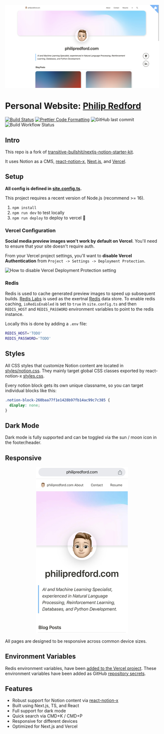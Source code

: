 <p align="center">
  <a href="https://philipredford.com/">
    <img alt="Example article page" src="public/assets/example_page.png" width="689">
  </a>
</p>


# Personal Website: [Philip Redford](https://philipredford.com/)

[![Build Status](https://github.com/transitive-bullshit/nextjs-notion-starter-kit/actions/workflows/build.yml/badge.svg)](https://github.com/transitive-bullshit/nextjs-notion-starter-kit/actions/workflows/build.yml) [![Prettier Code Formatting](https://img.shields.io/badge/code_style-prettier-brightgreen.svg)](https://prettier.io)
![GitHub last commit](https://img.shields.io/github/last-commit/philiprj/personal_website1.0?logo=hey)
![Build Workflow Status](https://img.shields.io/github/workflow/status/philiprj/personal_website1.0/build.yml?branch=main)

## Intro

This repo is a fork of [transitive-bullshit/nextjs-notion-starter-kit](https://github.com/transitive-bullshit/nextjs-notion-starter-kit).

It uses Notion as a CMS, [react-notion-x](https://github.com/NotionX/react-notion-x), [Next.js](https://nextjs.org/), and [Vercel](https://vercel.com).

## Setup

**All config is defined in [site.config.ts](./site.config.ts).**

This project requires a recent version of Node.js (recommend >= 16).

1. `npm install`
2. `npm run dev` to test locally
3. `npm run deploy` to deploy to vercel 💪

### Vercel Configuration

**Social media preview images won't work by default on Vercel**. You'll need to ensure that your site doesn't require auth.

From your Vercel project settings, you'll want to **disable Vercel Authentication** from `Project -> Settings -> Deployment Protection`.

![How to disable Vercel Deployment Protection setting](https://github.com/user-attachments/assets/a1eb5a1f-da7a-497e-b4f6-f7e851a6cd8a 'How to disable Vercel Deployment Protection setting which causes social media preview image endpoint to return 401 Unauthorized')

### Redis

Redis is used to cache generated preview images to speed up subsequent builds. [Redis Labs](https://redis.com) is used as the exertnal [Redis](https://redis.io) data store. To enable redis caching, `isRedisEnabled` is set to `true` in `site.config.ts` and then `REDIS_HOST` and `REDIS_PASSWORD` environment variables to point to the redis instance.

Locally this is done by adding a `.env` file:

```bash
REDIS_HOST='TODO'
REDIS_PASSWORD='TODO'
```

## Styles

All CSS styles that customize Notion content are located in [styles/notion.css](./styles/notion.css). They mainly target global CSS classes exported by react-notion-x [styles.css](https://github.com/NotionX/react-notion-x/blob/master/packages/react-notion-x/src/styles.css).

Every notion block gets its own unique classname, so you can target individual blocks like this:

```css
.notion-block-260baa77f1e1428b97fb14ac99c7c385 {
  display: none;
}
```

## Dark Mode

Dark mode is fully supported and can be toggled via the sun / moon icon in the footer/header.

## Responsive

<p align="center">
  <img alt="Mobile article page" src="public/assets/mobile.jpg" width="300">
</p>

All pages are designed to be responsive across common device sizes.

## Environment Variables

Redis environment variables, have been [added to the Vercel project](https://vercel.com/docs/concepts/projects/environment-variables). These environment variables have been added as GitHub [repository secrets](https://docs.github.com/en/actions/security-guides/encrypted-secrets).

## Features

- Robust support for Notion content via [react-notion-x](https://github.com/NotionX/react-notion-x)
- Built using Next.js, TS, and React
- Full support for dark mode
- Quick search via CMD+K / CMD+P
- Responsive for different devices
- Optimized for Next.js and Vercel
